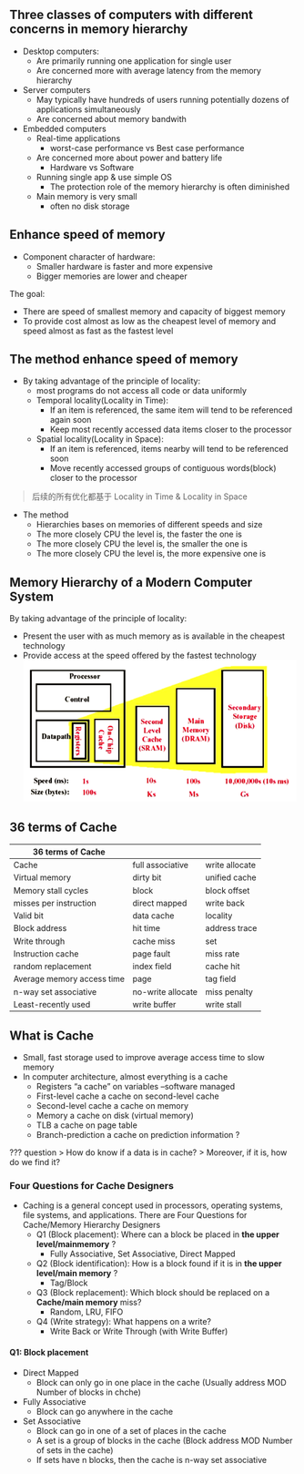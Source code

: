 ## Three classes of computers with different concerns in memory hierarchy

* Desktop computers:
    * Are primarily running one application for single user
    * Are concerned more with average latency from the memory hierarchy
* Server computers
    * May typically have hundreds of users running potentially dozens of applications simultaneously
    * Are concerned about memory bandwith
* Embedded computers
    * Real-time applications
        * worst-case performance vs Best case performance
    * Are concerned more about power and battery life
        * Hardware vs Software
    * Running single app & use simple OS
        * The protection role of the memory hierarchy is often diminished
    * Main memory is very small
        * often no disk storage

## Enhance speed of memory

* Component character of hardware:
    * Smaller hardware is faster and more expensive
    * Bigger memories are lower and cheaper

The goal:
* There are speed of smallest memory and capacity of biggest memory
* To provide cost almost as low as the cheapest level of memory and speed almost as fast as the fastest level

## The method enhance speed of memory

* By taking advantage of the principle of locality:
    * most programs do not access all code or data uniformly
    * Temporal locality(Locality in Time):
        * If an item is referenced, the same item will tend to be referenced again soon
        * Keep most recently accessed data items closer to the processor
    * Spatial locality(Locality in Space):
        * If an item is referenced, items nearby will tend to be referenced soon
        * Move recently accessed groups of contiguous words(block) closer to the processor

> 后续的所有优化都基于 Locality in Time & Locality in Space

* The method
    * Hierarchies bases on memories of different speeds and size
    * The more closely CPU the level is, the faster the one is
    * The more closely CPU the level is, the smaller the one is
    * The more closely CPU the level is, the more expensive one is

## Memory Hierarchy of a Modern Computer System

By taking advantage of the principle of locality:
* Present the user with as much memory as is available in the cheapest technology
* Provide access at the speed offered by the fastest technology <br> ![](../../Images/2023-03-29-19-18-03.png)

## 36 terms of Cache
 |      36 terms of Cache    |                   |                |
 | ------------------------- | ----------------- | -------------- |
 |Cache                      | full associative  | write allocate |
 |Virtual memory             | dirty bit         | unified cache  |
 |Memory stall cycles        | block             | block offset   |
 |misses per instruction     | direct mapped     | write back     |
 |Valid bit                  | data cache        | locality       |
 |Block address              | hit time          | address trace  |
 |Write through              | cache miss        | set            |
 |Instruction cache          | page fault        | miss rate      |
 |random replacement         | index field       | cache hit      |
 |Average memory access time | page              | tag field      |
 |n-way set associative      | no-write allocate | miss penalty   |
 |Least-recently used        | write buffer      | write stall    |

## What is Cache

* Small, fast storage used to improve average access time to slow memory
* In computer architecture, almost everything is a cache
    * Registers “a cache” on variables –software managed
    * First-level cache a cache on second-level cache
    * Second-level cache a cache on memory
    * Memory a cache on disk (virtual memory)
    * TLB a cache on page table
    * Branch-prediction a cache on prediction information ?

??? question
    > How do know if a data is in cache?
    > Moreover, if it is, how do we find it?

### Four Questions for Cache Designers

* Caching is a general concept used in processors, operating systems, file systems, and applications. There are Four Questions for Cache/Memory Hierarchy Designers
    * Q1 (Block placement):  Where can a block be placed in **the upper level/mainmemory** ? 
        * Fully Associative, Set Associative, Direct Mapped
    * Q2 (Block identification): How is a block found if it is in **the upper level/main memory** ?
        * Tag/Block
    * Q3 (Block replacement): Which block should be replaced on a **Cache/main memory** miss?
        * Random, LRU, FIFO
    * Q4 (Write strategy): What happens on a write?
        * Write Back or Write Through (with Write Buffer)

#### Q1: Block placement

* Direct Mapped
    * Block can only go in one place in the cache (Usually address MOD Number of blocks in chche)
* Fully Associative
    * Block can go anywhere in the cache
* Set Associative
    * Block can go in one of a set of places in the cache
    * A set is a group of blocks in the cache (Block address MOD Number of sets in the cache)
    * If sets have n blocks, then the cache is n-way set associative
